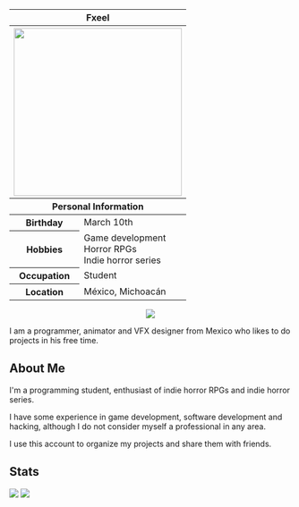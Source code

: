 <table width="300px" align="right">
<thead>
  <tr>
    <th colspan="2">Fxeel<br/></th>
  </tr>
  <tr>
    <th colspan="2"><img height="300px" src="https://media.tenor.com/gSgWPL-Q0RIAAAAi/reimu-touhou.gif"></th>
  </tr>
  <tr>
    <th colspan="2">Personal Information</th>
  </tr>
</thead>
<tbody>
  <tr>
    <th>Birthday</th>
    <td>March 10th</td>
  </tr>
  <tr>
    <th>Hobbies</th>
    <td>Game development<br/>Horror RPGs<br/>Indie horror series</td>
  </tr>
  <tr>
    <th>Occupation</th>
    <td>Student</td>
  </tr>
  <tr>
    <th>Location</th>
    <td>México, Michoacán</td>
  </tr>
</tbody>
</table>

<p align="center">
  <a href="https://count.getloli.com/"><img src="https://count.getloli.com/get/@:NotFxeel"></a>
</p>

I am a programmer, animator and VFX designer from Mexico who likes to do projects in his free time.

## About Me

I'm a programming student, enthusiast of indie horror RPGs and indie horror series.

I have some experience in game development, software development and hacking, although I do not consider myself a professional in any area.

I use this account to organize my projects and share them with friends.

## Stats

<img src="https://github-readme-stats.vercel.app/api?username=NotFxeel&theme=dark&hide_border=false&include_all_commits=false&count_private=false"/>
<img src="https://github-readme-stats.vercel.app/api/top-langs/?username=NotFxeel&theme=dark&hide_border=false&include_all_commits=false&count_private=false&layout=compact"/>
